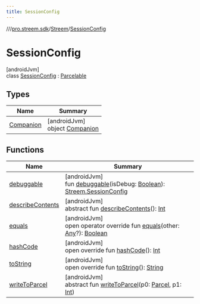```yaml
---
title: SessionConfig
---
```

//[<root>](../../../../index.html)/[pro.streem.sdk](../../index.html)/[Streem](../index.html)/[SessionConfig](index.html)



# SessionConfig



[androidJvm]\
class [SessionConfig](index.html) : [Parcelable](https://developer.android.com/reference/kotlin/android/os/Parcelable.html)



## Types


| Name | Summary |
|---|---|
| [Companion](-companion/index.html) | [androidJvm]<br>object [Companion](-companion/index.html) |


## Functions


| Name | Summary |
|---|---|
| [debuggable](debuggable.html) | [androidJvm]<br>fun [debuggable](debuggable.html)(isDebug: [Boolean](https://kotlinlang.org/api/latest/jvm/stdlib/kotlin/-boolean/index.html)): [Streem.SessionConfig](index.html) |
| [describeContents](../-participant-request/index.html#-1578325224%2FFunctions%2F1719228252) | [androidJvm]<br>abstract fun [describeContents](../-participant-request/index.html#-1578325224%2FFunctions%2F1719228252)(): [Int](https://kotlinlang.org/api/latest/jvm/stdlib/kotlin/-int/index.html) |
| [equals](equals.html) | [androidJvm]<br>open operator override fun [equals](equals.html)(other: [Any](https://kotlinlang.org/api/latest/jvm/stdlib/kotlin/-any/index.html)?): [Boolean](https://kotlinlang.org/api/latest/jvm/stdlib/kotlin/-boolean/index.html) |
| [hashCode](hash-code.html) | [androidJvm]<br>open override fun [hashCode](hash-code.html)(): [Int](https://kotlinlang.org/api/latest/jvm/stdlib/kotlin/-int/index.html) |
| [toString](to-string.html) | [androidJvm]<br>open override fun [toString](to-string.html)(): [String](https://kotlinlang.org/api/latest/jvm/stdlib/kotlin/-string/index.html) |
| [writeToParcel](../-participant-request/index.html#-1754457655%2FFunctions%2F1719228252) | [androidJvm]<br>abstract fun [writeToParcel](../-participant-request/index.html#-1754457655%2FFunctions%2F1719228252)(p0: [Parcel](https://developer.android.com/reference/kotlin/android/os/Parcel.html), p1: [Int](https://kotlinlang.org/api/latest/jvm/stdlib/kotlin/-int/index.html)) |

